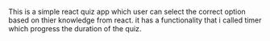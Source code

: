 This is a simple react quiz app which user can select the correct option based on thier knowledge from react.
it has a functionality that i called timer which progress the duration of the quiz.
